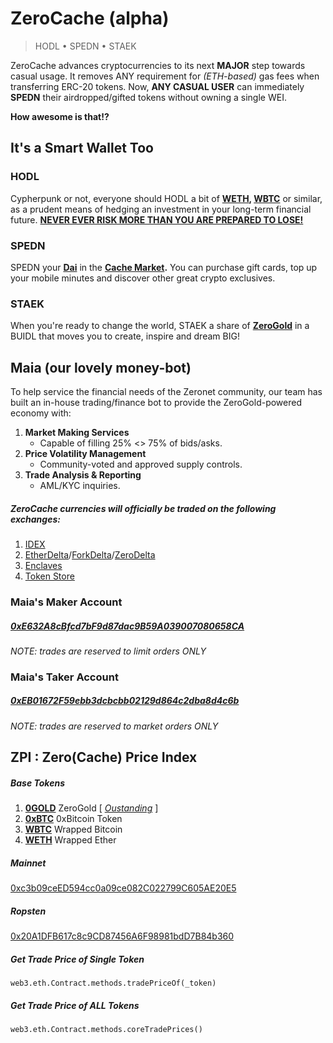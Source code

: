# ZeroCache (alpha)

> HODL • SPEDN • STAEK

ZeroCache advances cryptocurrencies to its next __MAJOR__ step towards casual usage. It removes ANY requirement for _(ETH-based)_ gas fees when transferring ERC-20 tokens. Now, __ANY CASUAL USER__ can immediately __SPEDN__ their airdropped/gifted tokens without owning a single WEI.

__How awesome is that!?__

## It's a Smart Wallet Too

### HODL

Cypherpunk or not, everyone should HODL a bit of __[WETH](https://weth.io/), [WBTC](https://www.wbtc.network/)__ or similar, as a prudent means of hedging an investment in your long-term financial future. __[NEVER EVER RISK MORE THAN YOU ARE PREPARED TO LOSE!](https://en.wikipedia.org/wiki/Murphy's_law)__

### SPEDN

SPEDN your __[Dai](https://coinmarketcap.com/currencies/dai/)__ in the __[Cache Market](https://0net.xyz/cachemarket.bit).__ You can purchase gift cards, top up your mobile minutes and discover other great crypto exclusives.

### STAEK

When you're ready to change the world, STAEK a share of __[ZeroGold](https://github.com/d14na/zerogold)__ in a BUIDL that moves you to create, inspire and dream BIG!

## Maia (our lovely money-bot)

To help service the financial needs of the Zeronet community, our team has built an in-house trading/finance bot to provide the ZeroGold-powered economy with:

1. __Market Making Services__
    - Capable of filling 25% <> 75% of bids/asks.
2. __Price Volatility Management__
    - Community-voted and approved supply controls.
3. __Trade Analysis & Reporting__
    - AML/KYC inquiries.

##### ZeroCache currencies will officially be traded on the following exchanges:

1. [IDEX](https://idex.market/)
2. [EtherDelta](https://etherdelta.com/#0x6ef5bca539a4a01157af842b4823f54f9f7e9968-ETH)/[ForkDelta](https://forkdelta.app/#trade0x6ef5bca539a4a01157af842b4823f54f9f7e9968-ETH)/[ZeroDelta]()
3. [Enclaves](https://enclaves.io/trade/0GOLD)
4. [Token Store](https://token.store/trade/0x6ef5bca539a4a01157af842b4823f54f9f7e9968)

### Maia's Maker Account

##### [0xE632A8cBfcd7bF9d87dac9B59A039007080658CA](https://etherscan.io/address/0xe632a8cbfcd7bf9d87dac9b59a039007080658ca)

_NOTE: trades are reserved to limit orders ONLY_

### Maia's Taker Account

##### [0xEB01672F59ebb3dcbcbb02129d864c2dba8d4c6b](https://etherscan.io/address/0xEB01672F59ebb3dcbcbb02129d864c2dba8d4c6b)

_NOTE: trades are reserved to market orders ONLY_

## ZPI : Zero(Cache) Price Index

##### Base Tokens

1. __[0GOLD](https://etherscan.io/token/0x6ef5bca539A4A01157af842B4823F54F9f7E9968)__ ZeroGold [ _[Oustanding](https://db.0net.io/v1/getUint/0x7c9b743fafb0894a5ed4a0481d020ca0d3d0856431557e7cee0de488236932b0)_ ]
2. __[0xBTC](https://etherscan.io/token/0xB6eD7644C69416d67B522e20bC294A9a9B405B31)__ 0xBitcoin Token
3. __[WBTC](https://etherscan.io/token/0x2260FAC5E5542a773Aa44fBCfeDf7C193bc2C599)__ Wrapped Bitcoin
4. __[WETH](https://etherscan.io/token/0xC02aaA39b223FE8D0A0e5C4F27eAD9083C756Cc2)__ Wrapped Ether

##### Mainnet

[0xc3b09ceED594cc0a09ce082C022799C605AE20E5](https://etherscan.io/address/0xc3b09ceED594cc0a09ce082C022799C605AE20E5#code)

##### Ropsten

[0x20A1DFB617c8c9CD87456A6F98981bdD7B84b360](https://ropsten.etherscan.io/address/0x20A1DFB617c8c9CD87456A6F98981bdD7B84b360#code)

##### Get Trade Price of Single Token

`web3.eth.Contract.methods.tradePriceOf(_token)`

##### Get Trade Price of ALL Tokens

`web3.eth.Contract.methods.coreTradePrices()`
